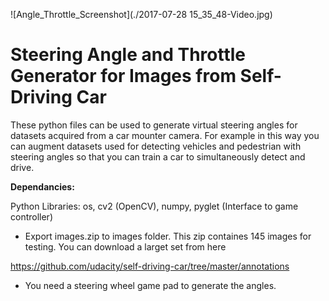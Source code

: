 
![Angle_Throttle_Screenshot](./2017-07-28 15_35_48-Video.jpg)

# Steering Angle and Throttle Generator for Images from Self-Driving Car 
These python files can be used to generate virtual steering angles for datasets acquired from a car mounter camera. For example in this way you can augment datasets used for detecting vehicles and pedestrian with steering angles so that you can train a car to simultaneously detect and drive.

**Dependancies:**

Python Libraries: os, cv2 (OpenCV), numpy, pyglet (Interface to game controller)

- Export images.zip to images folder. This zip containes 145 images for testing. You can download a larget set from here

https://github.com/udacity/self-driving-car/tree/master/annotations

- You need a steering wheel game pad to generate the angles. 

